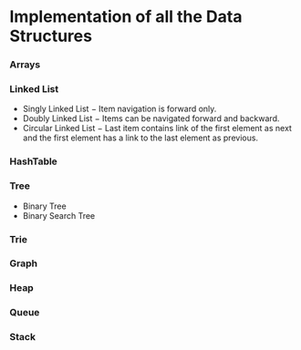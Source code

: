 # Implementation of all the Data Structures

### Arrays

### Linked List
- Singly Linked List − Item navigation is forward only.
- Doubly Linked List − Items can be navigated forward and backward.
- Circular Linked List − Last item contains link of the first element as next and the first element has a link to the last element as previous.

### HashTable

### Tree
- Binary Tree
- Binary Search Tree

### Trie

### Graph

### Heap

### Queue

### Stack
